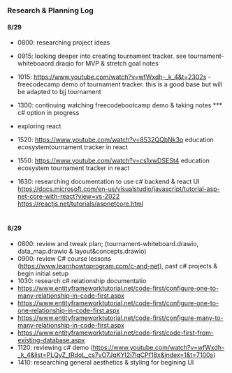 ### Research & Planning Log
#### 8/29
* 0800: researching project ideas
* 0915: looking deeper into creating tournament tracker.  see tournament-whiteboaord.draqio for MVP & stretch goal notes
* 1015: https://www.youtube.com/watch?v=wfWxdh-_k_4&t=2302s - freecodecamp demo of tournament tracker. this is a good base but will be adapted to bjj tournament
* 1300: continuing watching freecodebootcamp demo & taking notes
*** c# option in progress

* exploring react
* 1520: https://www.youtube.com/watch?v=8532QQbNk3o  education ecosystemtournament tracker in react
* 1550: https://www.youtube.com/watch?v=cs1xwDSESt4  education ecosystem tournament tracker in react

* 1630: researching documentation to use c# backend & react UI
https://docs.microsoft.com/en-us/visualstudio/javascript/tutorial-asp-net-core-with-react?view=vs-2022
https://reactjs.net/tutorials/aspnetcore.html
#
#### 8/29
* 0800: review and tweak plan; (tournament-whiteboard.drawio, data_map.drawio & layout&concepts.drawio)
* 0900: review C# course lessons (https://www.learnhowtoprogram.com/c-and-net), past c# projects & begin initial setup
* 1030: research c# relationship documentatio
* https://www.entityframeworktutorial.net/code-first/configure-one-to-many-relationship-in-code-first.aspx
* https://www.entityframeworktutorial.net/code-first/configure-one-to-one-relationship-in-code-first.aspx
* https://www.entityframeworktutorial.net/code-first/configure-many-to-many-relationship-in-code-first.aspx
* https://www.entityframeworktutorial.net/code-first/code-first-from-existing-database.aspx
* 1120: reviewing c# demo (https://www.youtube.com/watch?v=wfWxdh-_k_4&list=PLQyZ_tRdoL_cs7vO7JqKYI2i7lqCPf18x&index=1&t=7100s)
* 1410: researching general aesthetics & styling for begining UI